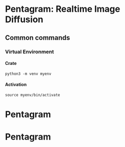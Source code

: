 # Pentagram: Realtime Image Diffusion

## Common commands

### Virtual Environment

#### Crate

`python3 -m venv myenv`

#### Activation

`source myenv/bin/activate`
# Pentagram
# Pentagram
